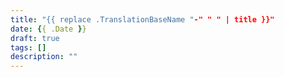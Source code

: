 ```yaml
---
title: "{{ replace .TranslationBaseName "-" " " | title }}"
date: {{ .Date }}
draft: true
tags: []
description: ""
---
```


